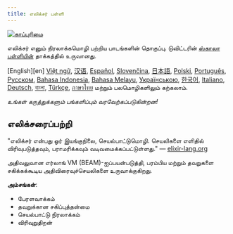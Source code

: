 ```yaml
---
title: எலிக்சர் பள்ளி
---
```


[![காப்புரிமை](//img.shields.io/badge/license-MIT-brightgreen.svg)](http://opensource.org/licenses/MIT)

எலிக்சர் எனும் நிரலாக்கமொழி பற்றிய பாடங்களின் தொகுப்பு. டுவிட்டரின் [ஸ்காலா பள்ளியின்](http://twitter.github.io/scala_school/) தாக்கத்தில் உருவானது.

[English][en] [Việt ngữ][vi], [汉语][cn], [Español][es], [Slovenčina][sk], [日本語][ja], [Polski][pl], [Português][pt], [Русском][ru], [Bahasa Indonesia][id], [Bahasa Melayu][ms], [Українською][uk], [한국어][ko], [Italiano][it], [Deutsch][de], [বাংলা][bn], [Türkçe](tr), [ภาษาไทย][th] மற்றும் பலமொழிகளிலும் கற்கலாம்.

  [cn]: /cn/
  [es]: /es/
  [it]: /it/
  [ja]: /ja/
  [ko]: /ko/
  [pl]: /pl/
  [pt]: /pt/
  [ru]: /ru/
  [sk]: /sk/
  [vi]: /vi/
  [id]: /id/
  [ms]: /ms/
  [uk]: /uk/
  [de]: /de/
  [bn]: /bn/
  [tr]: /tr/
  [th]: /th/

_உங்கள் கருத்துக்களும் பங்களிப்பும் வரவேற்கப்படுகின்றன!_

## எலிக்சரைப்பற்றி

"எலிக்சர் என்பது ஓர் இயங்குநிலை, செயல்பாட்டுமொழி. செயலிகளை எளிதில் விரிவுபடுத்தவும், பராமரிக்கவும் வடிவமைக்கப்பட்டுள்ளது." — [elixir-lang.org](http://elixir-lang.org/)

அதிவலுவான எர்லாங் VM (BEAM)-ஐப்பயன்படுத்தி, பரம்பிய மற்றும் தவறுகளை சகிக்கக்கூடிய அதிவிரைவுச்செயலிகளை உருவாக்குகிறது.

__அம்சங்கள்__:

+ பேரளவாக்கம்
+ தவறுக்கான சகிப்புத்தன்மை
+ செயல்பாட்டு நிரலாக்கம்
+ விரிவுறுதிறன்
